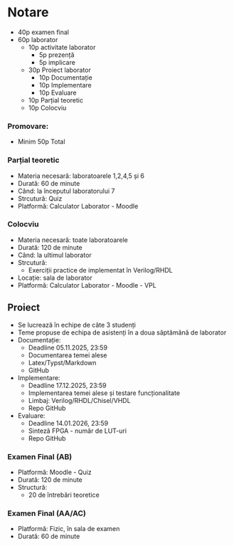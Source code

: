 # Notare

- 40p examen final
- 60p laborator
  - 10p activitate laborator
    - 5p prezență
    - 5p implicare
  - 30p Proiect laborator
    - 10p Documentație
    - 10p Implementare
    - 10p Evaluare
  - 10p Parțial teoretic
  - 10p Colocviu

### Promovare:

- Minim 50p Total

### Parțial teoretic

- Materia necesară: laboratoarele 1,2,4,5 și 6
- Durată: 60 de minute
- Când: la începutul laboratorului 7
- Strcutură: Quiz
- Platformă: Calculator Laborator - Moodle

### Colocviu

- Materia necesară: toate laboratoarele
- Durată: 120 de minute
- Când: la ultimul laborator
- Strcutură:
  - Exerciții practice de implementat în Verilog/RHDL
- Locație: sala de laborator
- Platformă: Calculator Laborator - Moodle - VPL

## Proiect

- Se lucrează în echipe de câte 3 studenți
- Teme propuse de echipa de asistenți în a doua săptămână de laborator
- Documentație:
  - Deadline 05.11.2025, 23:59
  - Documentarea temei alese
  - Latex/Typst/Markdown
  - GitHub
- Implementare:
  - Deadline 17.12.2025, 23:59
  - Implementarea temei alese și testare funcționalitate
  - Limbaj: Verilog/RHDL/Chisel/VHDL
  - Repo GitHub
- Evaluare:
  - Deadline 14.01.2026, 23:59
  - Sinteză FPGA - număr de LUT-uri
  - Repo GitHub

### Examen Final (AB)

- Platformă: Moodle - Quiz
- Durată: 120 de minute
- Structură:
  - 20 de întrebări teoretice

### Examen Final (AA/AC)

- Platformă: Fizic, în sala de examen
- Durată: 60 de minute

